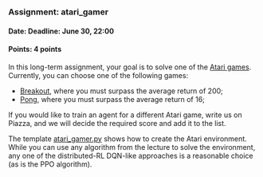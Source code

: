 ### Assignment: atari_gamer
#### Date: Deadline: June 30, 22:00
#### Points: 4 points

In this long-term assignment, your goal is to solve one of the
[Atari games](https://ale.farama.org/environments/). Currently, you can choose
one of the following games:
- [Breakout](https://ale.farama.org/environments/breakout/), where you must surpass the
  average return of 200;
- [Pong](https://ale.farama.org/environments/pong/), where you must surpass the
  average return of 16;

If you would like to train an agent for a different Atari game, write us on
Piazza, and we will decide the required score and add it to the list.

The template [atari_gamer.py](https://github.com/ufal/npfl139/tree/master/labs/06/atari_gamer.py)
shows how to create the Atari environment. While you can use any algorithm from
the lecture to solve the environment, any one of the distributed-RL DQN-like
approaches is a reasonable choice (as is the PPO algorithm).
